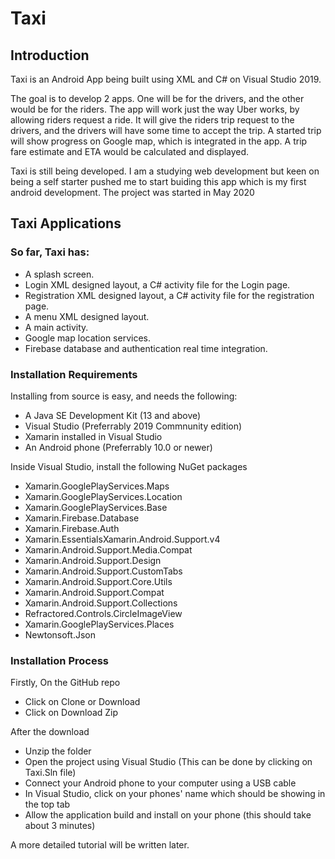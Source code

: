 # Taxi

## Introduction

Taxi is an Android App being built using XML and C# on Visual Studio 2019.

The goal is to develop 2 apps. One will be for the drivers, and the other would be for the riders.
The app will work just the way Uber works, by allowing riders request a ride.
It will give the riders trip request to the drivers, and the drivers will have some time to accept the trip.
A started trip will show progress on Google map, which is integrated in the app.
A trip fare estimate and ETA would be calculated and displayed.

Taxi is still being developed. I am a studying web development but keen on being a self starter pushed me
to start buiding this app which is my first android development. The project was started in May 2020

## Taxi Applications

### So far, Taxi has:

* A splash screen.
* Login XML designed layout, a C# activity file for the Login page.
* Registration XML designed layout, a C# activity file for the registration page.
* A menu XML designed layout.
* A main activity.
* Google map location services.
* Firebase database and authentication real time integration.

### Installation Requirements

Installing from source is easy, and needs the following:

* A Java SE Development Kit (13 and above)
* Visual Studio (Preferrably 2019 Commnunity edition)
* Xamarin installed in Visual Studio
* An Android phone (Preferrably 10.0 or newer)

Inside Visual Studio, install the following NuGet packages

* Xamarin.GooglePlayServices.Maps
* Xamarin.GooglePlayServices.Location
* Xamarin.GooglePlayServices.Base
* Xamarin.Firebase.Database
* Xamarin.Firebase.Auth
* Xamarin.EssentialsXamarin.Android.Support.v4
* Xamarin.Android.Support.Media.Compat
* Xamarin.Android.Support.Design
* Xamarin.Android.Support.CustomTabs
* Xamarin.Android.Support.Core.Utils
* Xamarin.Android.Support.Compat
* Xamarin.Android.Support.Collections
* Refractored.Controls.CircleImageView
* Xamarin.GooglePlayServices.Places
* Newtonsoft.Json

### Installation Process
Firstly, On the GitHub repo

- Click on Clone or Download
- Click on Download Zip

After the download

- Unzip the folder
- Open the project using Visual Studio (This can be done by clicking on Taxi.Sln file)
- Connect your Android phone to your computer using a USB cable
- In Visual Studio, click on your phones' name which should be showing in the top tab
- Allow the application build and install on your phone (this should take about 3 minutes)

A more detailed tutorial will be written later.
